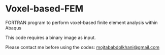 # Voxel-based-FEM
FORTRAN program to perform voxel-based finite element analysis within Abaqus

This code requires a binary image as input.


Please contact me before using the codes: mojtababdolkhani@gmail.com
